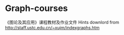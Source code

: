 # Graph-courses
《图论及其应用》课程教材及作业文件
Hints downlord from http://staff.ustc.edu.cn/~xujm/indexgraphs.htm
